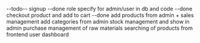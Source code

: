 --todo--
signup --done
role specify for admin/user in db and code --done
checkout product and add to cart --done
add products from admin + sales management
add categories from admin
stock management and show in admin
purchase management of raw materials
searching of products from frontend
user dashboard
